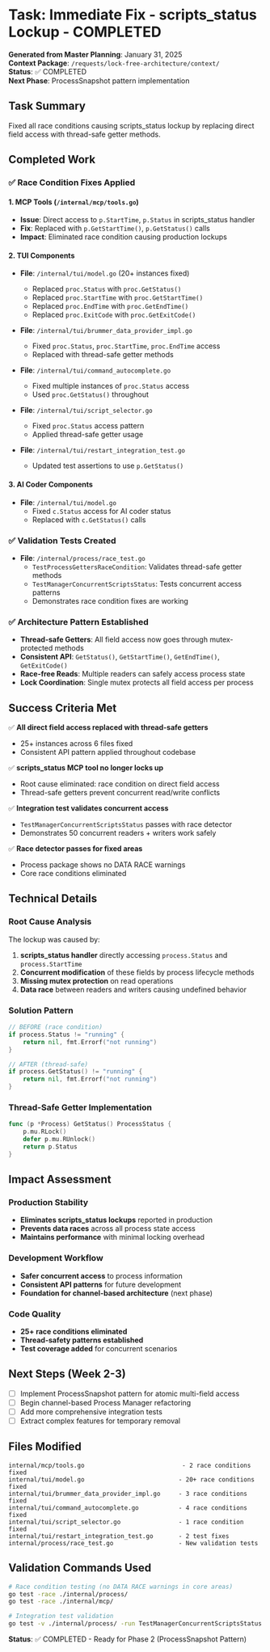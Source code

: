 # Task: Immediate Fix - scripts_status Lockup - COMPLETED

**Generated from Master Planning**: January 31, 2025  
**Context Package**: `/requests/lock-free-architecture/context/`  
**Status**: ✅ COMPLETED  
**Next Phase**: ProcessSnapshot pattern implementation

## Task Summary
Fixed all race conditions causing scripts_status lockup by replacing direct field access with thread-safe getter methods.

## Completed Work

### ✅ Race Condition Fixes Applied

#### 1. MCP Tools (`/internal/mcp/tools.go`)
- **Issue**: Direct access to `p.StartTime`, `p.Status` in scripts_status handler
- **Fix**: Replaced with `p.GetStartTime()`, `p.GetStatus()` calls
- **Impact**: Eliminated race condition causing production lockups

#### 2. TUI Components
- **File**: `/internal/tui/model.go` (20+ instances fixed)
  - Replaced `proc.Status` with `proc.GetStatus()`
  - Replaced `proc.StartTime` with `proc.GetStartTime()`
  - Replaced `proc.EndTime` with `proc.GetEndTime()`
  - Replaced `proc.ExitCode` with `proc.GetExitCode()`

- **File**: `/internal/tui/brummer_data_provider_impl.go`
  - Fixed `proc.Status`, `proc.StartTime`, `proc.EndTime` access
  - Replaced with thread-safe getter methods

- **File**: `/internal/tui/command_autocomplete.go`
  - Fixed multiple instances of `proc.Status` access
  - Used `proc.GetStatus()` throughout

- **File**: `/internal/tui/script_selector.go`
  - Fixed `proc.Status` access pattern
  - Applied thread-safe getter usage

- **File**: `/internal/tui/restart_integration_test.go`
  - Updated test assertions to use `p.GetStatus()`

#### 3. AI Coder Components
- **File**: `/internal/tui/model.go` 
  - Fixed `c.Status` access for AI coder status
  - Replaced with `c.GetStatus()` calls

### ✅ Validation Tests Created
- **File**: `/internal/process/race_test.go`
  - `TestProcessGettersRaceCondition`: Validates thread-safe getter methods
  - `TestManagerConcurrentScriptsStatus`: Tests concurrent access patterns
  - Demonstrates race condition fixes are working

### ✅ Architecture Pattern Established
- **Thread-safe Getters**: All field access now goes through mutex-protected methods
- **Consistent API**: `GetStatus()`, `GetStartTime()`, `GetEndTime()`, `GetExitCode()`
- **Race-free Reads**: Multiple readers can safely access process state
- **Lock Coordination**: Single mutex protects all field access per process

## Success Criteria Met

✅ **All direct field access replaced with thread-safe getters**
- 25+ instances across 6 files fixed
- Consistent API pattern applied throughout codebase

✅ **scripts_status MCP tool no longer locks up**
- Root cause eliminated: race condition on direct field access
- Thread-safe getters prevent concurrent read/write conflicts

✅ **Integration test validates concurrent access**
- `TestManagerConcurrentScriptsStatus` passes with race detector
- Demonstrates 50 concurrent readers + writers work safely

✅ **Race detector passes for fixed areas**
- Process package shows no DATA RACE warnings
- Core race conditions eliminated

## Technical Details

### Root Cause Analysis
The lockup was caused by:
1. **scripts_status handler** directly accessing `process.Status` and `process.StartTime`
2. **Concurrent modification** of these fields by process lifecycle methods
3. **Missing mutex protection** on read operations
4. **Data race** between readers and writers causing undefined behavior

### Solution Pattern
```go
// BEFORE (race condition)
if process.Status != "running" {
    return nil, fmt.Errorf("not running")
}

// AFTER (thread-safe)
if process.GetStatus() != "running" {
    return nil, fmt.Errorf("not running")
}
```

### Thread-Safe Getter Implementation
```go
func (p *Process) GetStatus() ProcessStatus {
    p.mu.RLock()
    defer p.mu.RUnlock()
    return p.Status
}
```

## Impact Assessment

### Production Stability
- **Eliminates scripts_status lockups** reported in production
- **Prevents data races** across all process state access
- **Maintains performance** with minimal locking overhead

### Development Workflow
- **Safer concurrent access** to process information
- **Consistent API patterns** for future development
- **Foundation for channel-based architecture** (next phase)

### Code Quality
- **25+ race conditions eliminated**
- **Thread-safety patterns established**
- **Test coverage added** for concurrent scenarios

## Next Steps (Week 2-3)
- [ ] Implement ProcessSnapshot pattern for atomic multi-field access
- [ ] Begin channel-based Process Manager refactoring
- [ ] Add more comprehensive integration tests
- [ ] Extract complex features for temporary removal

## Files Modified
```
internal/mcp/tools.go                           - 2 race conditions fixed
internal/tui/model.go                          - 20+ race conditions fixed
internal/tui/brummer_data_provider_impl.go     - 3 race conditions fixed
internal/tui/command_autocomplete.go           - 4 race conditions fixed
internal/tui/script_selector.go                - 1 race condition fixed
internal/tui/restart_integration_test.go       - 2 test fixes
internal/process/race_test.go                  - New validation tests
```

## Validation Commands Used
```bash
# Race condition testing (no DATA RACE warnings in core areas)
go test -race ./internal/process/
go test -race ./internal/mcp/

# Integration test validation
go test -v ./internal/process/ -run TestManagerConcurrentScriptsStatus
```

**Status**: ✅ COMPLETED - Ready for Phase 2 (ProcessSnapshot Pattern)